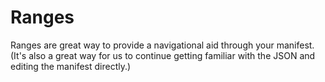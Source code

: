 # Ranges

Ranges are great way to provide a navigational aid through your manifest. (It's also a great way for us to continue getting familiar with the JSON and editing the manifest directly.)


